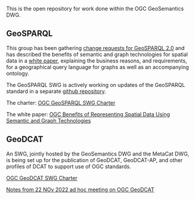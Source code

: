 This is the open repository for work done within the OGC GeoSemantics DWG. 

## GeoSPARQL

This group has been gathering [change requests for GeoSPARQL 2.0](http://ogc.standardstracker.org/requestlist.cgi?quicksearch=geosparql) and has described the benefits of semantic and graph technologies for spatial data in a [white paper](whitepaper-ideas.md), explaining the business reasons, and requirements, for a geographical query language for graphs as well as an accompanying ontology. 

The GeoSPARQL SWG is actively working on updates of the GeoSPARQL standard in a separate [github repository](https://github.com/opengeospatial/ogc-geosparql). 

The charter: [OGC GeoSPARQL SWG Charter](https://www.ogc.org/projects/groups/geosparqlswg)

The white paper: [OGC Benefits of Representing Spatial Data Using Semantic and Graph Technologies](https://github.com/opengeospatial/geosemantics-dwg/blob/master/white_paper/wp.pdf)

## GeoDCAT

An SWG, jointly hosted by the GeoSemantics DWG and the MetaCat DWG, is being set up for the publication of GeoDCAT, GeoDCAT-AP, and other profiles of DCAT to support use of OGC standards. 

[OGC GeoDCAT SWG Charter](geodcat_swg_charter/swg_charter.pdf)

[Notes from 22 NOv 2022 ad hoc meeting on OGC GeoDCAT](geodcat-adhoc/20221122-adhoc-notes.md)
